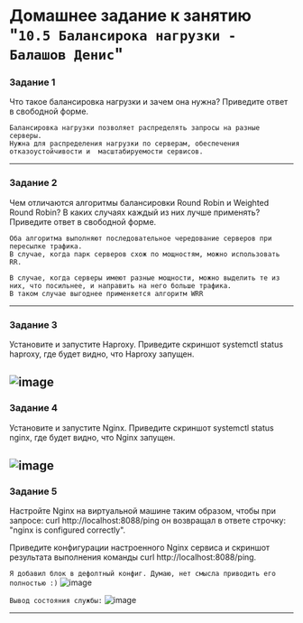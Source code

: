 # Домашнее задание к занятию "`10.5 Балансирока нагрузки - Балашов Денис`"
   
### Задание 1
Что такое балансировка нагрузки и зачем она нужна?
Приведите ответ в свободной форме.

```
Балансировка нагрузки позволяет распределять запросы на разные серверы.
Нужна для распределения нагрузки по серверам, обеспечения отказоустойчивости и  масштабируемости сервисов.
```
---

### Задание 2
Чем отличаются алгоритмы балансировки Round Robin и Weighted Round Robin? В каких случаях каждый из них лучше применять?
Приведите ответ в свободной форме.

```
Оба алгоритма выполняют последовательное чередование серверов при пересылке трафика.
В случае, когда парк серверов схож по мощностям, можно использовать RR.

В случае, когда серверы имеют разные мощности, можно выделить те из них, что посильнее, и направить на него больше трафика.
В таком случае выгоднее применяется алгоритм WRR
```
---
### Задание 3
Установите и запустите Haproxy.
Приведите скриншот systemctl status haproxy, где будет видно, что Haproxy запущен.

![image](https://user-images.githubusercontent.com/117297288/218560923-88c8254a-c677-4041-9a75-542ba7106896.png)
---
### Задание 4
Установите и запустите Nginx.
Приведите скриншот systemctl status nginx, где будет видно, что Nginx запущен.

![image](https://user-images.githubusercontent.com/117297288/218560771-9ef37c7f-a77c-4a00-af58-e37a33d009c9.png)
---
### Задание 5
Настройте Nginx на виртуальной машине таким образом, чтобы при запросе: curl http://localhost:8088/ping
он возвращал в ответе строчку: "nginx is configured correctly".

Приведите конфигурации настроенного Nginx сервиса и скриншот результата выполнения команды curl http://localhost:8088/ping.

`Я добавил блок в дефолтный конфиг. Думаю, нет смысла приводить его полностью :)`
![image](https://user-images.githubusercontent.com/117297288/218562170-5cd56b94-eecc-44af-9a43-109f12e7e7f0.png)

`Вывод состояния службы:`
![image](https://user-images.githubusercontent.com/117297288/218561943-b75c637b-35e4-44f2-bf39-8f2b32f63951.png)

---
